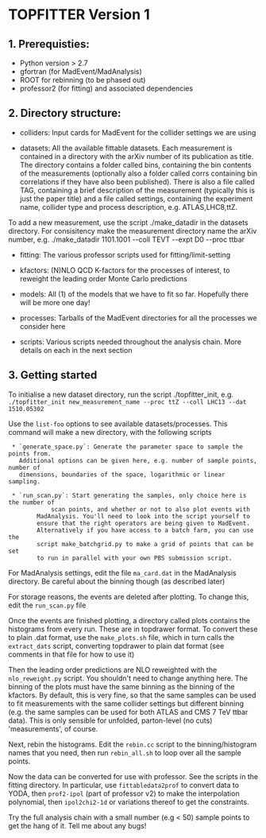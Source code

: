 # TOPFITTER Version 1

## 1. Prerequisties:

   * Python version > 2.7
   * gfortran (for MadEvent/MadAnalysis)
   * ROOT for rebinning (to be phased out)
   * professor2 (for fitting) and associated dependencies
   
## 2. Directory structure:

   * colliders: Input cards for MadEvent for the collider settings we are using

   * datasets: All the available fittable datasets. Each measurement is contained in
     	       a directory with the arXiv number of its publication as title. The
	       directory contains a folder called bins, containing the bin contents
	       of the measurements (optionally also a folder called corrs containing
	       bin correlations if they have also been published). There is also a
	       file called TAG, containing a brief description of the measurement
	       (typically this is just the paper title) and a file called settings,
	       containing the experiment name, collider type and process description,
	       e.g. ATLAS,LHC8,ttZ.

To add a new measurement, use the script ./make_datadir in the datasets
directory. For consisitency make the measurement directory name the arXiv
number, e.g. ./make_datadir 1101.1001 --coll TEVT --expt D0 --proc ttbar

   * fitting: The various professor scripts used for fitting/limit-setting

   * kfactors: (N)NLO QCD K-factors for the processes of interest, to reweight the
                   leading order Monte Carlo predictions

   * models: All (1) of the models that we have to fit so far. Hopefully there will
     	     be more one day!

   * processes: Tarballs of the MadEvent directories for all the processes we
     		consider here

   * scripts: Various scripts needed throughout the analysis chain. More details on
     	      each in the next section

## 3. Getting started

To initialise a new dataset directory, run the script ./topfitter_init, e.g.
   `./topfitter_init new_measurement_name --proc ttZ --coll LHC13 --dat 1510.05302`

Use the `list-foo` options to see available datasets/processes. This command will
make a new directory, with the following scripts

     * `generate_space.py`: Generate the parameter space to sample the points from.
       Additional options can be given here, e.g. number of sample points, number of
       dimensions, boundaries of the space, logarithmic or linear sampling.

     * `run_scan.py`: Start generating the samples, only choice here is the number of
       		    scan points, and whether or not to also plot events with
		    MadAnalysis. You'll need to look into the script yourself to
		    ensure that the right operators are being given to MadEvent.
		    Alternatively if you have access to a batch farm, you can use the
		    script make_batchgrid.py to make a grid of points that can be set
		    to run in parallel with your own PBS submission script.

For MadAnalysis settings, edit the file `ma_card.dat` in the MadAnalysis directory.
Be careful about the binning though 
(as described later)

For storage reasons, the events are deleted after plotting. To change this, edit the
`run_scan.py` file

Once the events are finished plotting, a directory called plots contains the
histograms from every run. These are in topdrawer format. To convert these to plain
.dat format, use the `make_plots.sh` file, which in turn calls the `extract_dats`
script, converting topdrawer to plain dat format (see comments in that
file for how to use it)

Then the leading order predictions are NLO reweighted with the `nlo_reweight.py`
script. You shouldn't need to change anything here. The binning of the plots must
have the same binning as the binning of the kfactors. By default, this is very fine,
so that the same samples can be used to fit measurements with the same collider
settings but different binning (e.g. the same samples can be used for both ATLAS and
CMS 7 TeV ttbar data). This is only sensible for unfolded, parton-level (no cuts)
'measurements', of course.

Next, rebin the histograms. Edit the `rebin.cc` script to the binning/histogram names
that you need, then run `rebin_all.sh` to loop over all the sample points. 

Now the data can be converted for use with professor. See the scripts in the fitting
directory. In particular, use `fittabledata2prof` to convert data to YODA, then
`prof2-ipol` (part of professor v2) to make the interpolation polynomial, then
`ipol2chi2-1d` or variations thereof to get the constraints. 

Try the full analysis chain with a small number (e.g < 50) sample points to get the
hang of it. Tell me about any bugs!
